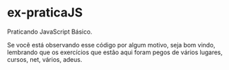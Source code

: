 # ex-praticaJS
 Praticando JavaScript Básico.

Se você está observando esse código por algum motivo, seja bom vindo, lembrando que os exercícios que estão aqui foram pegos de vários lugares, cursos, net, vários, adeus.